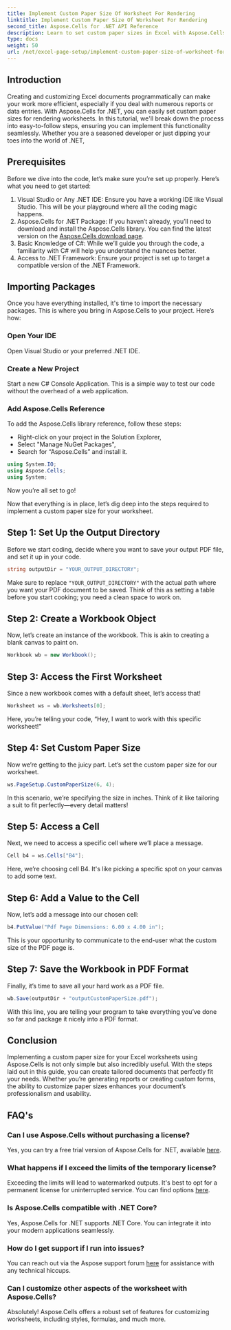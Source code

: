 ```yaml
---
title: Implement Custom Paper Size Of Worksheet For Rendering
linktitle: Implement Custom Paper Size Of Worksheet For Rendering
second_title: Aspose.Cells for .NET API Reference
description: Learn to set custom paper sizes in Excel with Aspose.Cells for .NET. Step-by-step guide for seamless worksheet rendering.
type: docs
weight: 50
url: /net/excel-page-setup/implement-custom-paper-size-of-worksheet-for-rendering/
---
```

## Introduction

Creating and customizing Excel documents programmatically can make your work more efficient, especially if you deal with numerous reports or data entries. With Aspose.Cells for .NET, you can easily set custom paper sizes for rendering worksheets. In this tutorial, we'll break down the process into easy-to-follow steps, ensuring you can implement this functionality seamlessly. Whether you are a seasoned developer or just dipping your toes into the world of .NET,

## Prerequisites

Before we dive into the code, let’s make sure you’re set up properly. Here’s what you need to get started:

1. Visual Studio or Any .NET IDE: Ensure you have a working IDE like Visual Studio. This will be your playground where all the coding magic happens.
2. Aspose.Cells for .NET Package: If you haven’t already, you’ll need to download and install the Aspose.Cells library. You can find the latest version on the [Aspose.Cells download page](https://releases.aspose.com/cells/net/).
3. Basic Knowledge of C#: While we’ll guide you through the code, a familiarity with C# will help you understand the nuances better.
4. Access to .NET Framework: Ensure your project is set up to target a compatible version of the .NET Framework.

## Importing Packages

Once you have everything installed, it's time to import the necessary packages. This is where you bring in Aspose.Cells to your project. Here’s how:

### Open Your IDE

Open Visual Studio or your preferred .NET IDE.

### Create a New Project

Start a new C# Console Application. This is a simple way to test our code without the overhead of a web application.

### Add Aspose.Cells Reference

To add the Aspose.Cells library reference, follow these steps:
- Right-click on your project in the Solution Explorer,
- Select "Manage NuGet Packages",
- Search for “Aspose.Cells” and install it.

```csharp
using System.IO;
using Aspose.Cells;
using System;
```

Now you’re all set to go!

Now that everything is in place, let’s dig deep into the steps required to implement a custom paper size for your worksheet. 

## Step 1: Set Up the Output Directory

Before we start coding, decide where you want to save your output PDF file, and set it up in your code.

```csharp
string outputDir = "YOUR_OUTPUT_DIRECTORY";
```

Make sure to replace `"YOUR_OUTPUT_DIRECTORY"` with the actual path where you want your PDF document to be saved. Think of this as setting a table before you start cooking; you need a clean space to work on.

## Step 2: Create a Workbook Object

Now, let’s create an instance of the workbook. This is akin to creating a blank canvas to paint on.

```csharp
Workbook wb = new Workbook();
```

## Step 3: Access the First Worksheet

Since a new workbook comes with a default sheet, let’s access that! 

```csharp
Worksheet ws = wb.Worksheets[0];
```

Here, you’re telling your code, “Hey, I want to work with this specific worksheet!” 

## Step 4: Set Custom Paper Size

Now we’re getting to the juicy part. Let’s set the custom paper size for our worksheet.

```csharp
ws.PageSetup.CustomPaperSize(6, 4);
```

In this scenario, we’re specifying the size in inches. Think of it like tailoring a suit to fit perfectly—every detail matters!

## Step 5: Access a Cell

Next, we need to access a specific cell where we’ll place a message. 

```csharp
Cell b4 = ws.Cells["B4"];
```

Here, we’re choosing cell B4. It's like picking a specific spot on your canvas to add some text.

## Step 6: Add a Value to the Cell

Now, let’s add a message into our chosen cell:

```csharp
b4.PutValue("Pdf Page Dimensions: 6.00 x 4.00 in");
```

This is your opportunity to communicate to the end-user what the custom size of the PDF page is.

## Step 7: Save the Workbook in PDF Format

Finally, it’s time to save all your hard work as a PDF file.

```csharp
wb.Save(outputDir + "outputCustomPaperSize.pdf");
```

With this line, you are telling your program to take everything you’ve done so far and package it nicely into a PDF format.

## Conclusion

Implementing a custom paper size for your Excel worksheets using Aspose.Cells is not only simple but also incredibly useful. With the steps laid out in this guide, you can create tailored documents that perfectly fit your needs. Whether you’re generating reports or creating custom forms, the ability to customize paper sizes enhances your document’s professionalism and usability. 

## FAQ's

### Can I use Aspose.Cells without purchasing a license?
Yes, you can try a free trial version of Aspose.Cells for .NET, available [here](https://releases.aspose.com/).

### What happens if I exceed the limits of the temporary license?
Exceeding the limits will lead to watermarked outputs. It's best to opt for a permanent license for uninterrupted service. You can find options [here](https://purchase.aspose.com/buy).

### Is Aspose.Cells compatible with .NET Core?
Yes, Aspose.Cells for .NET supports .NET Core. You can integrate it into your modern applications seamlessly.

### How do I get support if I run into issues?
You can reach out via the Aspose support forum [here](https://forum.aspose.com/c/cells/9) for assistance with any technical hiccups.

### Can I customize other aspects of the worksheet with Aspose.Cells?
Absolutely! Aspose.Cells offers a robust set of features for customizing worksheets, including styles, formulas, and much more.

